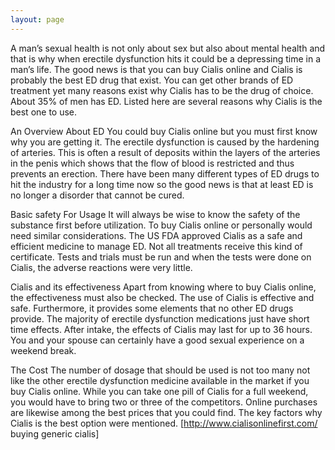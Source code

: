 ```yaml
---
layout: page
---
```


A man’s sexual health is not only about sex but also about mental health and that is why when erectile dysfunction hits it could be a depressing time in a man’s life. The good news is that you can buy Cialis online and Cialis is probably the best ED drug that exist. You can get other brands of ED treatment yet many reasons exist why Cialis has to be the drug of choice. About 35% of men has ED. Listed here are several reasons why Cialis is the best one to use.

An Overview About ED
You could buy Cialis online but you must first know why you are getting it. The erectile dysfunction is caused by the hardening of arteries. This is often a result of deposits within the layers of the arteries in the penis which shows that the flow of blood is restricted and thus prevents an erection. There have been many different types of ED drugs to hit the industry for a long time now so the good news is that at least ED is no longer a disorder that cannot be cured. 

Basic safety For Usage
It will always be wise to know the safety of the substance first before utilization. To buy Cialis online or personally would need similar considerations. The US FDA approved Cialis as a safe and efficient medicine to manage ED. Not all treatments receive this kind of certificate. Tests and trials must be run and when the tests were done on Cialis, the adverse reactions were very little.

Cialis and its effectiveness
Apart from knowing where to buy Cialis online, the effectiveness must also be checked. The use of Cialis is effective and safe. Furthermore, it provides some elements that no other ED drugs provide. The majority of erectile dysfunction medications just have short time effects. After intake, the effects of Cialis may last for up to 36 hours. You and your spouse can certainly have a good sexual experience on a weekend break. 

The Cost
The number of dosage that should be used is not too many not like the other erectile dysfunction medicine available in the market if you buy Cialis online. While you can take one pill of Cialis for a full weekend, you would have to bring two or three of the competitors. Online purchases are likewise among the best prices that you could find. The key factors why Cialis is the best option were mentioned.   [http://www.cialisonlinefirst.com/  buying generic cialis]